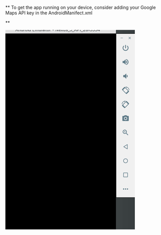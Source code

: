 **
To get the app running on your device,
consider adding your Google Maps API key
in the AndroidManifect.xml

**

![DEMO](demo.gif)
